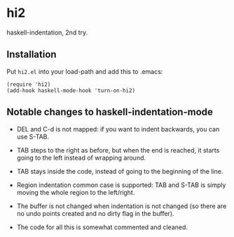 # hi2

haskell-indentation, 2nd try.

## Installation

Put `hi2.el` into your load-path and add this to .emacs:

    (require 'hi2)
    (add-hook haskell-mode-hook 'turn-on-hi2)

## Notable changes to haskell-indentation-mode

* DEL and C-d is not mapped: if you want to indent backwards, you can
  use S-TAB.

* TAB steps to the right as before, but when the end is reached, it
  starts going to the left instead of wrapping around.

* TAB stays inside the code, instead of going to the beginning of the
  line.

* Region indentation common case is supported: TAB and S-TAB is simply
  moving the whole region to the left/right.

* The buffer is not changed when indentation is not changed (so there
  are no undo points created and no dirty flag in the buffer).

* The code for all this is somewhat commented and cleaned.
